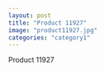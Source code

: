 ```yaml
---
layout: post
title: "Product 11927"
image: "product11927.jpg"
categories: "category1"
---
```

Product 11927
